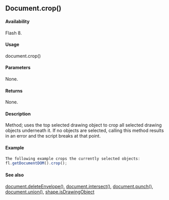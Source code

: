 ## Document.crop()

#### Availability

Flash 8.

#### Usage

document.crop()

#### Parameters

None.

#### Returns

None.

#### Description

Method; uses the top selected drawing object to crop all selected drawing objects underneath it. If no objects are selected, calling this method results in an error and the script breaks at that point.

#### Example

```javascript
The following example crops the currently selected objects:
fl.getDocumentDOM().crop();

```
#### See also

[document.deleteEnvelope()](../Document_object/docume41.md), [document.intersect()](../Document_object/docume97.md), [document.punch()](../Document_object/docum230.md), [document.union()](../Document_object/docu6120.md), [shape.isDrawingObject](../Shape_object/shape6.md)
